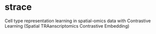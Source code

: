 # strace
Cell type representation learning in spatial-omics data with Contrastive Learning (Spatial TRAanscriptomics Contrastive Embedding)
